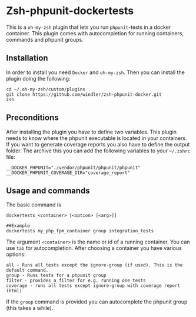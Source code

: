 # Zsh-phpunit-dockertests
This is a `oh-my-zsh` plugin that lets you run `phpunit`-tests in a docker container.
This plugin comes with autocompletion for running containers, commands and phpunit groups.

## Installation
In order to install you need `Docker` and `oh-my-zsh`. Then you can install the plugin doing the following:


```
cd ~/.oh-my-zsh/custom/plugins
git clone https://github.com/windler/zsh-phpunit-docker.git
zsh
```

## Preconditions
After installing the plugin you have to define two variables. This plugin needs to know where the phpunit
executable is located in your containers. If you want to generate coverage reports you also have to define the output folder. The archive this you can add the following variables to your `~/.zshrc` file:

```
__DOCKER_PHPUNIT="./vendor/phpunit/phpunit/phpunit"
__DOCKER_PHPUNIT_COVERAGE_DIR="coverage_report"
```

## Usage and commands
The basic command is
```
dockertests <container> [<option> [<arg>]]

##Example
dockertests my_php_fpm_container group integration_tests
```

The argument `<container>` is the name or id of a running container. You can use `tab`
for autocompletion. After choosing a container you have various options:
```
all - Runs all tests except the ignore-group (if used). This is the default command.
group - Runs tests for a phpunit group
filter - provides a filter for e.g. running one tests
coverage - runs all tests except ignore-group with coverage report (html)
```

If the `group` command is provided you can autocomplete the phpunit group (this takes a while).
